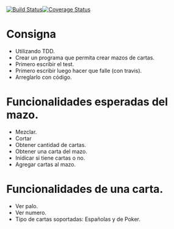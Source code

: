 [![Build Status](https://travis-ci.org/MarcosCassinerio/TDD2018.svg?branch=master)](https://travis-ci.org/MarcosCassinerio/TDD2018)[![Coverage Status](https://coveralls.io/repos/github/MarcosCassinerio/TDD2018/badge.svg?branch=master)](https://coveralls.io/github/MarcosCassinerio/TDD2018?branch=master)

# Consigna

- Utilizando TDD.
- Crear un programa que permita crear mazos de cartas.
- Primero escribir el test.
- Primero escribir luego hacer que falle (con travis).
- Arreglarlo con código.

# Funcionalidades esperadas del mazo.

- Mezclar.
- Cortar
- Obtener cantidad de cartas.
- Obtener una carta del mazo.
- Inidicar si tiene cartas o no.
- Agregar cartas al mazo.

# Funcionalidades de una carta.

- Ver palo.
- Ver numero.
- Tipo de cartas soportadas: Españolas y de Poker.
